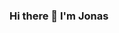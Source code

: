 ### Hi there 👋 I'm Jonas

<!--
**Jonas-Wessner/Jonas-Wessner** is a ✨ _special_ ✨ repository because its `README.md` (this file) appears on your GitHub profile.

- 🌱 I’m currently studying computer science in Darmstadt, Germany.
- 👯 I’m interested in distributed systems and systems programming.
